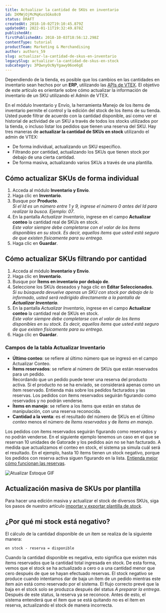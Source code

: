 ```yaml
---
title: Actualizar la cantidad de SKUs en inventario
id: IKMWjOjMcMqKusSGko8c0
status: DRAFT
createdAt: 2018-10-02T19:10:45.879Z
updatedAt: 2022-01-11T19:32:49.878Z
publishedAt: 
firstPublishedAt: 2018-10-03T18:56:12.298Z
contentType: tutorial
productTeam: Marketing & Merchandising
author: authors_59
slug: actualizar-la-cantidad-de-skus-en-inventario
legacySlug: actualizar-la-cantidad-de-skus-en-stock
subcategory: 3PQwnyOcNyYgawy06oe6gE
---
```





Dependiendo de la tienda, es posible que los cambios en las cantidades en inventario sean hechos por un __ERP__, utilizando las [APIs de VTEX](https://developers.vtex.com/reference/logistics-api-overview). El objetivo de este artículo es orientarle sobre cómo actualizar la información de inventario de un SKU utilizando el Admin de VTEX.

En el módulo Inventario y Envío, la herramienta Manejo de los ítems de inventario  permite el control y la edición del stock de los ítems de su tienda. Usted puede filtrar de acuerdo con la cantidad disponible, así como ver el historial de actividad de un SKU a través de todos los stocks utilizados por la tienda, o incluso listar los pedidos que tienen una reserva del SKU. Hay tres maneras de **actualizar la cantidad de SKUs en stock** utilizando el admin de VTEX:  

- De forma individual, actualizando un SKU específico.  
- Filtrando por cantidad, actualizando los SKUs que tienen stock por debajo de una cierta cantidad.  
- De forma masiva, actualizando varios SKUs a través de una plantilla.  

## Cómo actualizar SKUs de forma individual

 1. Acceda al módulo **Inventario y Envío**.    
 2. Haga clic en **Inventario**.    
 3. Busque por **Producto**.    
*Si el Id es un número entre 1 y 9, ingrese el número 0 antes del Id para realizar la busca. Ejemplo: 07*.  
 4. En la pantalla *Actualizar Inventario*, ingrese en el campo **Actualizar conteo** la cantidad real de SKUs en stock.    
*Este valor siempre debe completarse con el valor de los ítems disponibles en su stock. Es decir, aquellos ítems que usted está seguro de que existen físicamente para su entrega.*  
 5. Haga clic en **Guardar**.   

## Cómo actualizar SKUs filtrando por cantidad 

 1. Acceda al módulo **Inventario y Envío**.  
 2. Haga clic en **Inventario**.  
 3. Busque por **Ítems en inventario por debajo de**.  
 4. Seleccione los SKUs deseados y haga clic en **Editar Seleccionados**.   
*Si su búsqueda devuelve apenas un SKU con stock por debajo de lo informado, usted será redirigido directamente a la pantalla de **Actualizar Inventario**.*
 6. En la pantalla *Actualizar Inventario*, ingrese en el campo **Actualizar conteo** la cantidad real de SKUs en stock.  
*Este valor siempre debe completarse con el valor de los ítems disponibles en su stock. Es decir, aquellos ítems que usted está seguro de que existen físicamente para su entrega*.    
 7. Haga clic en **Guardar**.    


### Campos de la tabla Actualizar Inventario
- **Último conteo**: se refiere al último número que se ingresó en el campo Actualizar Conteo.  
- **Ítems reservados**: se refiere al número de SKUs que están reservados para un pedido.  
Recordando que un pedido puede tener una reserva del producto activa. Si el producto no se ha enviado, se considerará apenas como un ítem  reservado. Entienda más sobre los pedidos facturados y las reservas. Los pedidos con ítems reservados seguirán figurando como reservados y no podrán venderse.  
- **Ítems en manejo**: se refiere a los ítems que están en status de manipulación, con una reserva reconocida.  
- **Cantidad a la venta**: es el resultado del número de SKUs en el *Último conteo* menos el número de *Ítems reservados* y de *Ítems en manejo*.  


Los pedidos con ítems reservados seguirán figurando como reservados y no podrán venderse. En el siguiente ejemplo tenemos un caso en el que se reservan 10 unidades de Gatorade y los pedidos aún no se han facturado. A medida que actualizamos el conteo en stock, el sistema ya simula cuál será el resultado. En el ejemplo, hasta 10 ítems tienen un stock negativo, porque los pedidos con reserva activa siguen figurando en la lista. [Entienda mejor cómo funcionan las reservas](https://help.vtex.com/pt/tutorial/como-a-reserva-funciona/). 

![Atualizar Estoque GIF](//images.contentful.com/alneenqid6w5/1lorbuip9ewo8gY8qg8wU0/07e97e612b4711f0f21c205b50e74867/InventoryUpdate.gif)


## Actualización masiva de SKUs por plantilla

Para hacer una edición masiva y actualizar el stock de diversos SKUs, siga los pasos de nuestro artículo  [importar y exportar plantilla de stock](https://help.vtex.com/es/tutorial/importando-e-exportando-planilha-de-estoque--tutorials_2034).

## ¿Por qué mi stock está negativo?
El cálculo de la cantidad disponible de un ítem se realiza de la siguiente manera:

`en stock - reserva = disponible`

Cuando la cantidad disponible es negativa, esto significa que existen más ítems reservados que la cantidad total ingresada en stock. De esta forma, vemos que el stock se ha actualizado a cero o a una cantidad menor que cero después de que se hayan efectuado reservas. El stock negativo se produce cuando intentamos dar de baja un ítem de un pedido mientras este ítem aún está como reservado por el sistema. El flujo correcto prevé que la baja en el stock solo se produzca después del status  *A preparar la entrega*. Después de este status, la reserva ya se reconoce. Antes de esto, el sistema entenderá que el ítem que se está quitando no es el ítem en reserva, actualizando el stock de manera incorrecta.

